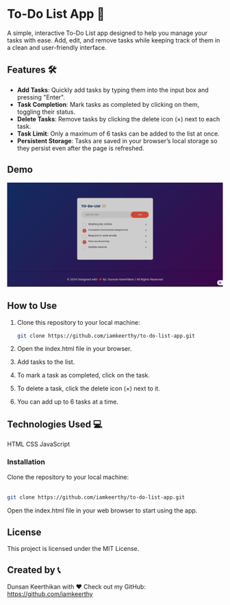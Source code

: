 # To-Do List App 🎯

A simple, interactive To-Do List app designed to help you manage your tasks with ease. Add, edit, and remove tasks while keeping track of them in a clean and user-friendly interface.

## Features 🛠️

- **Add Tasks**: Quickly add tasks by typing them into the input box and pressing "Enter".
- **Task Completion**: Mark tasks as completed by clicking on them, toggling their status.
- **Delete Tasks**: Remove tasks by clicking the delete icon (×) next to each task.
- **Task Limit**: Only a maximum of 6 tasks can be added to the list at once.
- **Persistent Storage**: Tasks are saved in your browser’s local storage so they persist even after the page is refreshed.
  
## Demo
![To-Do List Screenshot](https://github.com/iamkeerthy/Simple-To-Do-app/blob/main/to-do-list.jpg)




## How to Use

1. Clone this repository to your local machine:
   ```bash
   git clone https://github.com/iamkeerthy/to-do-list-app.git
2. Open the index.html file in your browser.

3. Add tasks to the list.

4. To mark a task as completed, click on the task.

5. To delete a task, click the delete icon (×) next to it.

6. You can add up to 6 tasks at a time.

## Technologies Used 💻
HTML
CSS
JavaScript


### Installation
Clone the repository to your local machine:

```bash

git clone https://github.com/iamkeerthy/to-do-list-app.git
```
Open the index.html file in your web browser to start using the app.

## License
This project is licensed under the MIT License.

## Created by 📞
Dunsan Keerthikan with ❤️
Check out my GitHub: https://github.com/iamkeerthy
